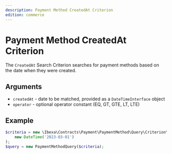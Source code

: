```yaml
---
description: Payment Method CreatedAt Criterion
edition: commerce
---
```


# Payment Method CreatedAt Criterion

The `CreatedAt` Search Criterion searches for payment methods based on the date when they were created.

## Arguments

- `createdAt` - date to be matched, provided as a `DateTimeInterface` object
- `operator` - optional operator constant (EQ, GT, GTE, LT, LTE)

## Example

``` php
$criteria = new \Ibexa\Contracts\Payment\PaymentMethod\Query\Criterion\CreatedAt(
    new DateTime('2023-03-01')
);
$query = new PaymentMethodQuery($criteria);
```
